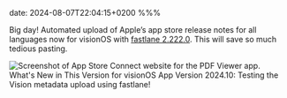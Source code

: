 date: 2024-08-07T22:04:15+0200
%%%

Big day! Automated upload of Apple’s app store release notes for all languages now for visionOS with [fastlane 2.222.0](https://github.com/fastlane/fastlane/releases/tag/2.222.0). This will save so much tedious pasting.

![Screenshot of App Store Connect website for the PDF Viewer app. What's New in This Version for visionOS App Version 2024.10: Testing the Vision metadata upload using fastlane!](screenshot.png)
